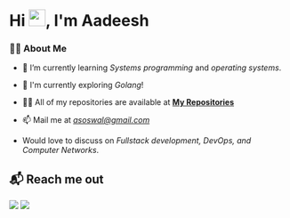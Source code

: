 <h1 align="left">Hi <img src="https://raw.githubusercontent.com/MartinHeinz/MartinHeinz/master/wave.gif" width="30px">, I'm Aadeesh</h1>

### 🙋‍♂️ About Me

- 🌱 I’m currently learning *Systems programming* and *operating systems*.

- 🌱 I'm currently exploring *Golang*!

- 👨‍💻 All of my repositories are available at **[My Repositories](https://github.com/Aadeesh11?tab=repositories)**

- 📫 Mail me at *asoswal@gmail.com*

- Would love to discuss on *Fullstack development, DevOps, and Computer Networks*.


## 📬 Reach me out
<p align="left">
<a href = "https://www.linkedin.com/in/aadeesh-oswal-b422941b9/"><img src="https://img.icons8.com/fluent/48/000000/linkedin.png"/></a>
<a href = "https://www.instagram.com/aadeesh_oswal/"><img src="https://img.icons8.com/fluent/48/000000/instagram-new.png"/></a>
</p>
